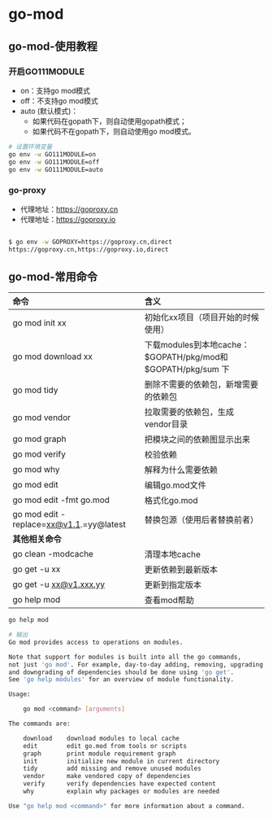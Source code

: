 # go-mod

## go-mod-使用教程

### 开启GO111MODULE

- on：支持go mod模式
- off：不支持go mod模式
- auto (默认模式)：
  - 如果代码在gopath下，则自动使用gopath模式；
  - 如果代码不在gopath下，则自动使用go mod模式。


```bash
# 设置环境变量
go env -w GO111MODULE=on
go env -w GO111MODULE=off
go env -w GO111MODULE=auto
```

### go-proxy

- 代理地址：https://goproxy.cn
- 代理地址：https://goproxy.io

```bash

$ go env -w GOPROXY=https://goproxy.cn,direct
https://goproxy.cn,https://goproxy.io,direct
```


## go-mod-常用命令



| 命令                                    | 含义                                                         |
| :-------------------------------------- | :----------------------------------------------------------- |
| go mod init xx                          | 初始化xx项目（项目开始的时候使用）                           |
| go mod download xx                      | 下载modules到本地cache：$GOPATH/pkg/mod和 $GOPATH/pkg/sum 下 |
| go mod tidy                             | 删除不需要的依赖包，新增需要的依赖包                         |
| go mod vendor                           | 拉取需要的依赖包，生成vendor目录                             |
| go mod graph                            | 把模块之间的依赖图显示出来                                   |
| go mod verify                           | 校验依赖                                                     |
| go mod why                              | 解释为什么需要依赖                                           |
| go mod edit                             | 编辑go.mod文件                                               |
| go mod edit -fmt go.mod                 | 格式化go.mod                                                 |
| go mod edit -replace=xx@v1.1.=yy@latest | 替换包源（使用后者替换前者）                                 |
| **其他相关命令**                        |                                                              |
| go clean -modcache                      | 清理本地cache                                                |
| go get -u xx                            | 更新依赖到最新版本                                           |
| go get -u xx@v1.xxx.yy                  | 更新到指定版本                                               |
| go help mod                             | 查看mod帮助                                                  |



```bash
go help mod

# 输出
Go mod provides access to operations on modules.

Note that support for modules is built into all the go commands,
not just 'go mod'. For example, day-to-day adding, removing, upgrading,
and downgrading of dependencies should be done using 'go get'.
See 'go help modules' for an overview of module functionality.

Usage:

	go mod <command> [arguments]

The commands are:

	download    download modules to local cache
	edit        edit go.mod from tools or scripts
	graph       print module requirement graph
	init        initialize new module in current directory
	tidy        add missing and remove unused modules
	vendor      make vendored copy of dependencies
	verify      verify dependencies have expected content
	why         explain why packages or modules are needed

Use "go help mod <command>" for more information about a command.
```